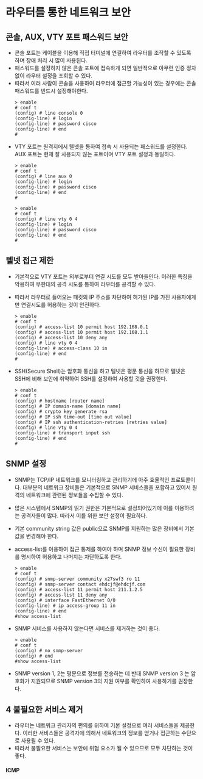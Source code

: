# 라우터를 통한 네트워크 보안

## 콘솔, AUX, VTY 포트 패스워드 보안
* 콘솔 포트는 케이블을 이용해 직접 터미널에 연결하여 라우터를 조작할 수 있도록 하며 장애 처리 시 많이 사용된다. 
* 패스워드를 설정하지 않은 콘솔 포트에 접속하게 되면 일반적으로 아무런 인증 정차 없이 라우터 설정을 조회할 수 있다. 
* 따라서 여러 사람이 콘솔을 사용하여 라우터에 접근할 가능성이 있는 경우에는 콘솔 패스워드를 반드시 설정해야한다. 
    ```
    > enable
    # conf t
    (config) # line console 0
    (config-line) # login
    (config-line) # password cisco
    (config-line) # end
    #

    ```
* VTY 포트는 원격지에서 텔넷을 통하여 접속 시 사용되는 패스워드를 설정한다. AUX 포트는 현재 잘 사용되지 않는 포트이며 VTY 포트 설정과 동일하다. 
    ```
    > enable
    # conf t
    (config) # line aux 0
    (config-line) # login
    (config-line) # password cisco
    (config-line) # end
    #

    ```  
    ```
    > enable
    # conf t
    (config) # line vty 0 4 
    (config-line) # login
    (config-line) # password cisco
    (config-line) # end
    #

    ```
    
## 텔넷 접근 제한
* 기본적으로 VTY 포트는 외부로부터 연결 시도를 모두 받아들인다. 이러한 특징을 악용하여 무한대의 공격 시도를 통하여 라우터를 공격할 수 있다. 
* 따라서 라우터로 들어오는 패킷의 IP 주소를 차단하여 허가된 IP를 가진 사용자에게만 연결시도를 허용하는 것이 안전하다. 

    ```
    > enable
    # conf t
    (config) # access-list 10 permit host 192.168.0.1
    (config) # access-list 10 permit host 192.168.1.1
    (config) # access-list 10 deny any
    (config) # line vty 0 4
    (config-line) # access-class 10 in
    (config-line) # end
    #
    ```
* SSH(Secure Shell)는 암호화 통신을 하고 텔넷은 평문 통신을 하므로 텔넷은 SSH에 비해 보안에 취약하여 SSH를 설정하여 사용할 것을 권장한다. 
    ```
    > enable
    # conf t
    (config) # hostname [router name]
    (config) # IP domain-name [domain name]
    (config) # crypto key generate rsa
    (config) # IP ssh time-out [time out value]
    (config) # IP ssh authentication-retries [retries value]
    (config) # line vty 0 4
    (config-line) # transport input ssh
    (config-line) # end
    #
    ```

## SNMP 설정
* SNMP는 TCP/IP 네트워크를 모니터링하고 관리하기에 아주 효율적인 프로토콜이다. 대부분의 네트워크 장비들은 기본적으로 SNMP 서비스들을 포함하고 있어서 원격의 네트워크에 관련된 정보들을 수집할 수 있다. 
* 많은 시스템에서 SNMP의 읽기 권한은 기본적으로 설정되어있기에 이를 이용하려는 공격자들이 많다. 따라서 이를 위한 보안 설정이 필요하다. 
* 기본 community string 값은 public으로 SNMP를 지원하는 많은 장비에서 기본값을 변경해야 한다. 
* access-list를 이용하여 접근 통제를 하여야 하며 SNMP 정보 수신이 필요한 장비를 명시하여 허용하고 나머지는 차단하도록 한다. 
    ```
    > enable
    # conf t
    (config) # snmp-server community x27swf3 ro 11
    (config) # snmp-server contact ehdcjf@ehdcjf.com
    (config) # access-list 11 permit host 211.1.2.5
    (config) # access-list 11 deny any
    (config) # interface FastEthernet 0/0
    (config-line) # ip access-group 11 in
    (config-line) # end
    #show access-list
    ```

* SNMP 서비스를 사용하지 않는다면 서비스를 제거하는 것이 좋다. 
    ```
    > enable
    # conf t
    (config) # no snmp-server
    (config) # end
    #show access-list
    ```
* SNMP version 1, 2는 평문으로 정보를 전송하는 데 반대 SNMP version 3 는 암호화가 지원되므로 SNMP version 3의 지원 여부를 확인하여 사용하기를 권장한다. 

## 4 불필요한 서비스 제거
* 라우터는 네트워크 관리자의 편의를 위하여 기본 설정으로 여러 서비스들을 제공한다. 이러한 서비스들은 공격자에 의해서 네트워크의 정보를 얻거나 접근하는 수단으로 사용될 수 있다. 
* 따라서 불필요한 서비스는 보안에 위협 요소가 될 수 있으므로 모두 차단하는 것이 좋다. 

#### ICMP 